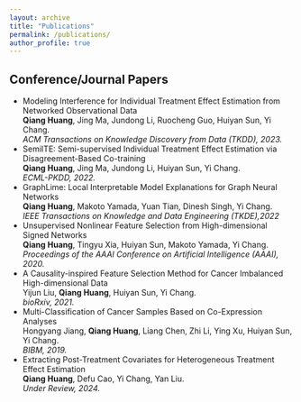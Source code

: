 ```yaml
---
layout: archive
title: "Publications"
permalink: /publications/
author_profile: true
---
```


## Conference/Journal Papers
<ul>
<li>Modeling Interference for Individual Treatment Effect Estimation from Networked Observational Data<br />
<b>Qiang Huang</b>, Jing Ma, Jundong Li, Ruocheng Guo, Huiyan Sun, Yi Chang.<br />
<i>ACM Transactions on Knowledge Discovery from Data (TKDD), 2023.</i><br /></li> 

<li>SemiITE: Semi-supervised Individual Treatment Effect Estimation via Disagreement-Based Co-training<br />
<b>Qiang Huang</b>, Jing Ma, Jundong Li, Huiyan Sun, Yi Chang.<br />
<i>ECML-PKDD, 2022.</i><br /></li>

<li>GraphLime: Local Interpretable Model Explanations for Graph Neural Networks<br />
<b>Qiang Huang</b>, Makoto Yamada, Yuan Tian, Dinesh Singh, Yi Chang.<br />
<i>IEEE Transactions on Knowledge and Data Engineering (TKDE),2022</i><br /></li>

<li>Unsupervised Nonlinear Feature Selection from High-dimensional Signed Networks<br />
<b>Qiang Huang</b>, Tingyu Xia, Huiyan Sun, Makoto Yamada, Yi Chang.<br />		
<i>Proceedings of the AAAI Conference on Artificial Intelligence (AAAI), 2020.</i><br /></li>

<li>A Causality-inspired Feature Selection Method for Cancer Imbalanced High-dimensional Data<br />
Yijun Liu, <b>Qiang Huang</b>, Huiyan Sun, Yi Chang.<br />		
<i>bioRxiv, 2021.</i><br /></li>

<li>Multi-Classification of Cancer Samples Based on Co-Expression Analyses<br />
Hongyang Jiang, <b>Qiang Huang</b>, Liang Chen, Zhi Li, Ying Xu, Huiyan Sun, Yi Chang.<br />		
<i>BIBM, 2019.</i><br /></li>

<li>Extracting Post-Treatment Covariates for Heterogeneous Treatment Effect Estimation<br />
<b>Qiang Huang</b>, Defu Cao, Yi Chang, Yan Liu.<br />		
<i>Under Review, 2024.</i><br /></li>
</ul>
